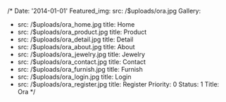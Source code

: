 /*
Date: '2014-01-01'
Featured_img: 
  src: /$uploads/ora.jpg
Gallery:
- src: /$uploads/ora_home.jpg
  title: Home
- src: /$uploads/ora_product.jpg
  title: Product
- src: /$uploads/ora_detail.jpg
  title: Detail
- src: /$uploads/ora_about.jpg
  title: About
- src: /$uploads/ora_jewelry.jpg
  title: Jewelry
- src: /$uploads/ora_contact.jpg
  title: Contact
- src: /$uploads/ora_furnish.jpg
  title: Furnish
- src: /$uploads/ora_login.jpg
  title: Login
- src: /$uploads/ora_register.jpg
  title: Register
Priority: 0
Status: 1
Title: Ora
*/
